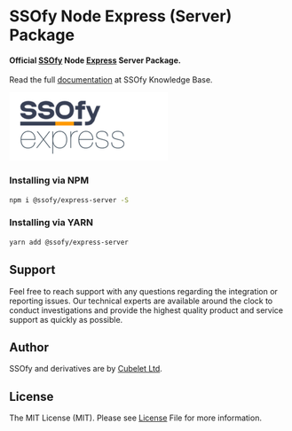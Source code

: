 SSOfy Node Express (Server) Package
=============
#### Official [SSOfy](https://www.ssofy.com) Node [Express](https://expressjs.com) Server Package.

Read the full [documentation](https://www.ssofy.com/docs/SDK/ExpressServer/Installation/) at SSOfy Knowledge Base.

<img src="docs/img/logo.png"/>

### Installing via NPM

```bash
npm i @ssofy/express-server -S
```

### Installing via YARN

```bash
yarn add @ssofy/express-server
```

## Support

Feel free to reach support with any questions regarding the integration or reporting issues.
Our technical experts are available around the clock to conduct investigations and provide
the highest quality product and service support as quickly as possible.

## Author

SSOfy and derivatives are by [Cubelet Ltd](https://cubelet.co.uk).

## License

The MIT License (MIT). Please see [License](LICENSE) File for more information.
